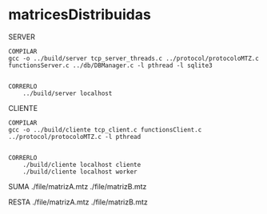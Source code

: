 # matricesDistribuidas

SERVER

	COMPILAR
	gcc -o ../build/server tcp_server_threads.c ../protocol/protocoloMTZ.c functionsServer.c ../db/DBManager.c -l pthread -l sqlite3

	
	CORRERLO
		../build/server localhost


CLIENTE
	
	COMPILAR
	gcc -o ../build/cliente tcp_client.c functionsClient.c ../protocol/protocoloMTZ.c -l pthread

	
	CORRERLO
		./build/cliente localhost cliente
		./build/cliente localhost worker


SUMA ./file/matrizA.mtz ./file/matrizB.mtz

RESTA ./file/matrizA.mtz ./file/matrizB.mtz

